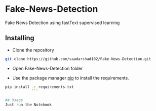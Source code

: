 # Fake-News-Detection
Fake News Detection using fastText supervised learning

## Installing
* Clone the repository

```bash
git clone https://github.com/saadarshad102/Fake-News-Detection.git
```

* Open Fake-News-Detection folder

* Use the package manager [pip](https://pip.pypa.io/en/stable/) to install the requirements.

```bash
pip install -r requirements.txt
			```

## Usage
Just run the Notebook